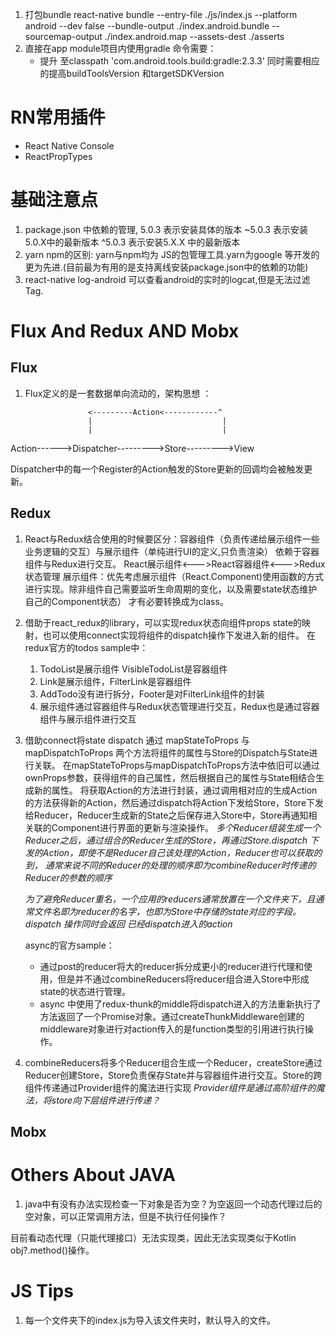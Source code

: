 1. 打包bundle react-native bundle --entry-file ./js/index.js --platform android --dev false --bundle-output ./index.android.bundle --sourcemap-output ./index.android.map --assets-dest ./asserts
2. 直接在app module项目内使用gradle 命令需要：
   + 提升 至classpath 'com.android.tools.build:gradle:2.3.3'
     同时需要相应的提高buildToolsVersion 和targetSDKVersion
# RN常用插件
  + React Native Console
  + ReactPropTypes
# 基础注意点
1. package.json 中依赖的管理, 5.0.3 表示安装具体的版本 ~5.0.3 表示安装5.0.X中的最新版本 ^5.0.3 表示安装5.X.X 中的最新版本
2. yarn npm的区别: yarn与npm均为 JS的包管理工具.yarn为google 等开发的更为先进.(目前最为有用的是支持离线安装package.json中的依赖的功能)
3. react-native log-android 可以查看android的实时的logcat,但是无法过滤Tag.

# Flux And Redux AND Mobx
## Flux
1. Flux定义的是一套数据单向流动的，架构思想 ：
                                                    
                     <---------Action<------------^     
                     |                             | 
                     |                             |  
Action------>Dispatcher--------->Store--------->View

Dispatcher中的每一个Register的Action触发的Store更新的回调均会被触发更新。

## Redux
1. React与Redux结合使用的时候要区分：容器组件（负责传递给展示组件一些业务逻辑的交互）与展示组件（单纯进行UI的定义,只负责渲染）
   依赖于容器组件与Redux进行交互。 React展示组件<--->React容器组件<--->Redux状态管理
   展示组件：优先考虑展示组件（React.Component)使用函数的方式进行实现。除非组件自己需要监听生命周期的变化，以及需要state状态维护自己的Component状态）
   才有必要转换成为class。
2. 借助于react_redux的library，可以实现redux状态向组件props state的映射，也可以使用connect实现将组件的dispatch操作下发进入新的组件。
    在redux官方的todos sample中：
    1. TodoList是展示组件 VisibleTodoList是容器组件
    2. Link是展示组件，FilterLink是容器组件
    3. AddTodo没有进行拆分，Footer是对FilterLink组件的封装
    4. 展示组件通过容器组件与Redux状态管理进行交互，Redux也是通过容器组件与展示组件进行交互
3. 借助connect将state dispatch 通过 mapStateToProps 与 mapDispatchToProps 两个方法将组件的属性与Store的Dispatch与State进行关联。
   在mapStateToProps与mapDispatchToProps方法中依旧可以通过ownProps参数，获得组件的自己属性，然后根据自己的属性与State相结合生成新的属性。
   将获取Action的方法进行封装，通过调用相对应的生成Action的方法获得新的Action，然后通过dispatch将Action下发给Store，Store下发给Reducer，Reducer生成新的State之后保存进入Store中，Store再通知相关联的Component进行界面的更新与渲染操作。
   *多个Reducer组装生成一个Reducer之后，通过组合的Reducer生成的Store，再通过Store.dispatch 下发的Action，即使不是Reducer自己该处理的Action，Reducer也可以获取的到，*
   *通常来说不同的Reducer的处理的顺序即为combineReducer时传递的Reducer的参数的顺序*
   
   *为了避免Reducer重名，一个应用的reducers通常放置在一个文件夹下，且通常文件名即为reducer的名字，也即为Store中存储的state对应的字段。*
   *dispatch 操作同时会返回 已经dispatch进入的action*
   
   async的官方sample：
   
   - 通过post的reducer将大的reducer拆分成更小的reducer进行代理和使用，但是并不通过combineReducers将reducer组合进入Store中形成state的状态进行管理。
   - async 中使用了redux-thunk的middle将dispatch进入的方法重新执行了方法返回了一个Promise对象。通过createThunkMiddleware创建的middleware对象进行对action传入的是function类型的引用进行执行操作。
   
4. combineReducers将多个Reducer组合生成一个Reducer，createStore通过Reducer创建Store，Store负责保存State并与容器组件进行交互。Store的跨组件传递通过Provider组件的魔法进行实现
*Provider组件是通过高阶组件的魔法，将store向下层组件进行传递？*

## Mobx

# Others About JAVA
1. java中有没有办法实现检查一下对象是否为空？为空返回一个动态代理过后的空对象，可以正常调用方法，但是不执行任何操作？

目前看动态代理（只能代理接口）无法实现类，因此无法实现类似于Kotlin obj?.method()操作。

# JS Tips
1. 每一个文件夹下的index.js为导入该文件夹时，默认导入的文件。
